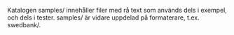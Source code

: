 Katalogen samples/ innehåller filer med rå text som används dels i exempel, och dels i tester. samples/ är vidare uppdelad på formaterare, t.ex. swedbank/.
